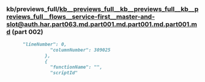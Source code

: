 ### kb/previews_full/kb__previews_full__kb__previews_full__kb__previews_full__flows__service-first__master-and-slot@auth.har.part063.md.part001.md.part001.md.part001.md (part 002)

```md
      "lineNumber": 0,
                "columnNumber": 309025
              },
              {
                "functionName": "",
                "scriptId"
```

```
